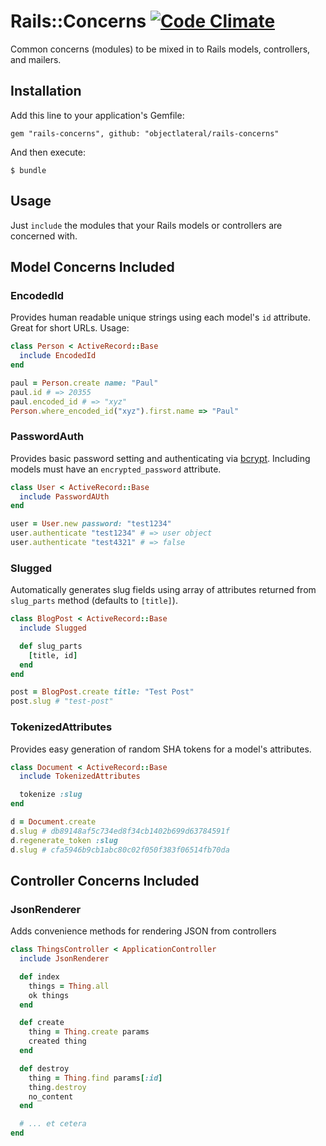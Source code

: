 # Rails::Concerns [![Code Climate](https://codeclimate.com/github/objectlateral/rails-concerns.png)][cc]

Common concerns (modules) to be mixed in to Rails models, controllers, and mailers.

## Installation

Add this line to your application's Gemfile:

    gem "rails-concerns", github: "objectlateral/rails-concerns"

And then execute:

    $ bundle

## Usage

Just `include` the modules that your Rails models or controllers are concerned with.

## Model Concerns Included

### EncodedId

Provides human readable unique strings using each model's `id` attribute. Great for short URLs. Usage:

```ruby
class Person < ActiveRecord::Base
  include EncodedId
end

paul = Person.create name: "Paul"
paul.id # => 20355
paul.encoded_id # => "xyz"
Person.where_encoded_id("xyz").first.name => "Paul"
```

### PasswordAuth

Provides basic password setting and authenticating via [bcrypt][bcrypt]. Including models must have an `encrypted_password` attribute.

```ruby
class User < ActiveRecord::Base
  include PasswordAUth
end

user = User.new password: "test1234"
user.authenticate "test1234" # => user object
user.authenticate "test4321" # => false
```

### Slugged

Automatically generates slug fields using array of attributes returned from
`slug_parts` method (defaults to `[title]`).

```ruby
class BlogPost < ActiveRecord::Base
  include Slugged

  def slug_parts
    [title, id]
  end
end

post = BlogPost.create title: "Test Post"
post.slug # "test-post"
```

### TokenizedAttributes

Provides easy generation of random SHA tokens for a model's attributes.

```ruby
class Document < ActiveRecord::Base
  include TokenizedAttributes

  tokenize :slug
end

d = Document.create
d.slug # db89148af5c734ed8f34cb1402b699d63784591f
d.regenerate_token :slug
d.slug # cfa5946b9cb1abc80c02f050f383f06514fb70da
```

## Controller Concerns Included

### JsonRenderer

Adds convenience methods for rendering JSON from controllers

```ruby
class ThingsController < ApplicationController
  include JsonRenderer

  def index
    things = Thing.all
    ok things
  end

  def create
    thing = Thing.create params
    created thing
  end

  def destroy
    thing = Thing.find params[:id]
    thing.destroy
    no_content
  end

  # ... et cetera
end
```

[cc]:https://codeclimate.com/github/objectlateral/rails-concerns
[bcrypt]:https://github.com/codahale/bcrypt-ruby
